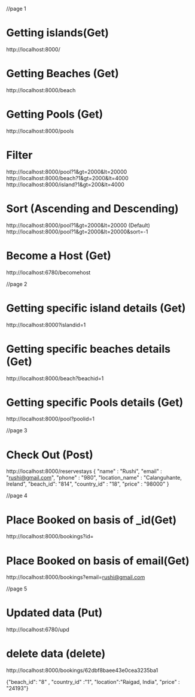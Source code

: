 //page 1

<!-- # Seach (Get)
http://localhost:6780/ -->

# Getting islands(Get)
http://localhost:8000/

# Getting Beaches (Get)
http://localhost:8000/beach

# Getting Pools (Get)
http://localhost:8000/pools
# Filter
http://localhost:8000/pool?1&gt=2000&lt=20000
http://localhost:8000/beach?1&gt=2000&lt=4000
http://localhost:8000/island?1&gt=200&lt=4000
# Sort (Ascending and Descending)
http://localhost:8000/pool?1&gt=2000&lt=20000 (Default)
http://localhost:8000/pool?1&gt=2000&lt=20000&sort=-1 

# Become a Host (Get)
http://localhost:6780/becomehost


//page 2

# Getting specific island details (Get)
http://localhost:8000?islandid=1

# Getting specific beaches details (Get)
http://localhost:8000/beach?beachid=1

# Getting specific Pools details (Get)
http://localhost:8000/pool?poolid=1 


//page 3
# Check Out (Post)
http://localhost:8000/reservestays
{
    "name" : "Rushi",
    "email" : "rushi@gmail.com",
    "phone" : "980",
    "location_name" : "Calanguhante, Ireland",
    "beach_id": "814",
    "country_id" : "18",
     "price" : "98000"
}



//page 4

# Place Booked on basis of _id(Get)
http://localhost:8000/bookings?id=

# Place Booked on basis of email(Get)
http://localhost:8000/bookings?email=rushi@gmail.com


//page 5


# Updated data (Put)
http://localhost:6780/upd

# delete data (delete)
http://localhost:8000/bookings/62dbf8baee43e0cea3235ba1

{"beach_id": "8" ,
            "country_id" :"1",
             "location":"Raigad, India",
             "price" : "24193"}




<!-- [
    {
        "_id": "62dbf7feee43e0cea3235ba0",
        "name": "Rushi",
        "email": "rushi@gmail.com",
        "phone": "123",
        "location_name": "Cabin in Big River, Canada",
        "beach_id": "15",
        "country_id": "14",
        "price": "86000"
    },
    {
        "_id": "62dbf8baee43e0cea3235ba1",
        "name": "Dipak",
        "email": "dipak@gmail.com",
        "phone": "980",
        "location_name": "Calanguhante, Ireland",
        "beach_id": "814",
        "country_id": "18",
        "price": "98000"
    }
] -->